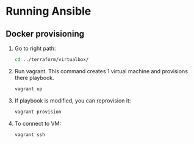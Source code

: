 # Running Ansible

## Docker provisioning

1. Go to right path: 
   ```bash
   cd ../terraform/virtualbox/
   ```
2. Run vagrant. This command creates 1 virtual machine and provisions there playbook.
    ```bash 
    vagrant up
    ```
3. If playbook is modified, you can reprovision it: 
    ```bash 
    vagrant provision
    ```
4. To connect to VM: 
    ```bash 
    vagrant ssh
    ```